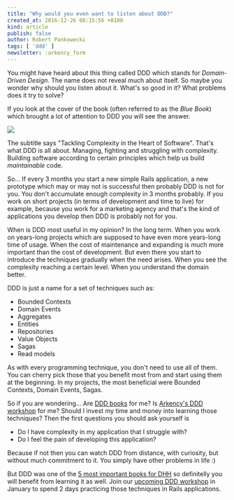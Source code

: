 ```yaml
---
title: "Why would you even want to listen about DDD?"
created_at: 2016-12-26 08:15:56 +0100
kind: article
publish: false
author: Robert Pankowecki
tags: [ 'ddd' ]
newsletter: :arkency_form
---
```


You might have heard about this thing called DDD which stands for _Domain-Driven Design_.
The name does not reveal much about itself. So maybe you wonder why should you listen
about it. What's so good in it? What problems does it try to solve?

<!-- more -->

If you look at the cover of the book (often referred to as the _Blue Book_) which brought
a lot of attention to DDD you will see the answer.

![](http://t0.gstatic.com/images?q=tbn:ANd9GcRMZdy6ljlwtPjLnytZhArgnMkeQX9SusHSVtmIur3sTlNOhp2E)

The subtitle says "Tackling Complexity in the Heart of Software". That's what DDD is all about.
Managing, fighting and struggling with complexity. Building software according to certain
principles which help us build *maintainable* code.

So... If every 3 months you start a new simple Rails application, a new prototype which may or may
not is successful then probably DDD is not for you. You don't accumulate enough complexity in 3
months probably. If you work on short projects (in terms of development and time to live)
for example, because you work for a marketing agency and that's the kind of applications you develop
then DDD is probably not for you.

When is DDD most useful in my opinion? In the long term. When you work on years-long projects
which are supposed to have even more years-long time of usage. When the cost of maintenance
and expanding is much more important than the cost of development. But even there you start to
introduce the techniques gradually when the need arises. When you see the complexity reaching a certain level. When you understand the domain better.

DDD is just a name for a set of techniques such as:

* Bounded Contexts
* Domain Events
* Aggregates
* Entities
* Repositories
* Value Objects
* Sagas
* Read models

As with every programming technique, you don't need to use all of them. You can cherry pick those that you benefit most from and start using them at the beginning. In my projects, the most beneficial were Bounded Contexts, Domain Events, Sagas.

So if you are wondering... Are [DDD books](https://www.amazon.com/Domain-Driven-Design-Tackling-Complexity-Software/dp/0321125215) for me? Is [Arkency's DDD workshop](/ddd-training/) for me? Should I invest my
time and money into learning those techniques? Then the first questions you should ask yourself is

* Do I have complexity in my application that I struggle with?
* Do I feel the pain of developing this application?

Because if not then you can watch DDD from distance, with curiosity, but without much commitment to it.
You simply have other problems in life :)

But DDD was one of the [5 most important books for DHH](https://signalvnoise.com/posts/3375-the-five-programming-books-that-meant-most-to-me)
so definitelly you will benefit from learning it as well. Join our [upcoming DDD workshop](/ddd-training/)
in January to spend 2 days practicing those techniques in Rails applications.

